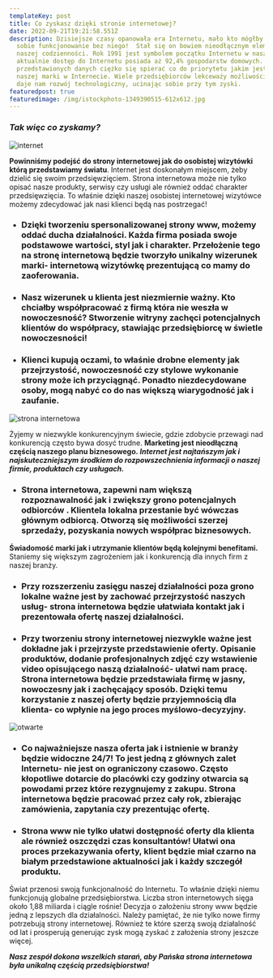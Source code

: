 ```yaml
---
templateKey: post
title: Co zyskasz dzięki stronie internetowej?
date: 2022-09-21T19:21:58.551Z
description: Dzisiejsze czasy opanowała era Internetu, mało kto mógłby wyobrazić
  sobie funkcjonowanie bez niego!  Stał się on bowiem nieodłącznym elementem
  naszej codzienności. Rok 1991 jest symbolem początku Internetu w naszym kraju,
  aktualnie dostęp do Internetu posiada aż 92,4% gospodarstw domowych. Przy
  przedstawionych danych ciężko się spierać co do priorytetu jakim jest obecność
  naszej marki w Internecie. Wiele przedsiębiorców lekceważy możliwości które
  daje nam rozwój technologiczny, ucinając sobie przy tym zyski.
featuredpost: true
featuredimage: /img/istockphoto-1349390515-612x612.jpg
---
```

### ***Tak więc co zyskamy?***

![internet](/img/nasa-1lfi7wkgwz4-unsplash-2.jpg)

**Powinniśmy podejść do strony internetowej jak do osobistej wizytówki którą przedstawiamy światu**. Internet jest doskonałym miejscem, żeby dzielić się swoim przedsięwzięciem. Strona internetowa może nie tylko opisać nasze produkty, serwisy czy usługi ale również oddać charakter przedsięwzięcia. To właśnie dzięki naszej osobistej internetowej wizytówce możemy zdecydować jak nasi klienci będą nas postrzegać!

* ### Dzięki tworzeniu spersonalizowanej strony www, możemy oddać ducha działalności. Każda firma posiada swoje podstawowe wartości, styl jak i charakter. Przełożenie tego na stronę internetową będzie tworzyło unikalny wizerunek marki- internetową wizytówkę prezentującą co mamy do zaoferowania.
* ### Nasz wizerunek u klienta jest niezmiernie ważny. Kto chciałby współpracować z firmą która nie weszła w nowoczesność? Stworzenie witryny zachęci potencjalnych klientów do współpracy, stawiając przedsiębiorcę w świetle nowoczesności!
* ### Klienci kupują oczami, to właśnie drobne elementy jak przejrzystość, nowoczesność czy stylowe wykonanie strony może ich przyciągnąć. Ponadto niezdecydowane osoby, mogą nabyć co do nas większą wiarygodność jak i zaufanie. 

![strona internetowa](/img/istockphoto-1349390515-612x612.jpg)

Żyjemy w niezwykle konkurencyjnym świecie, gdzie zdobycie przewagi nad konkurencją często bywa dosyć trudne. **Marketing jest nieodłączną częścią naszego planu biznesowego. *Internet jest najtańszym jak i najskuteczniejszym środkiem do rozpowszechnienia informacji o naszej firmie, produktach czy usługach.***

* ### Strona internetowa, zapewni nam większą rozpoznawalność jak i zwiększy grono potencjalnych odbiorców . Klientela lokalna przestanie być wówczas głównym odbiorcą. Otworzą się możliwości szerzej sprzedaży, pozyskania nowych współprac biznesowych.

**Świadomość marki jak i utrzymanie klientów będą kolejnymi benefitami.** Staniemy się większym zagrożeniem jak i konkurencją dla innych firm z naszej branży.

* ### Przy rozszerzeniu zasięgu naszej działalności poza grono lokalne ważne jest by zachować przejrzystość naszych usług- **strona internetowa będzie ułatwiała kontakt jak i prezentowała ofertę naszej działalności.**
* ### Przy tworzeniu strony internetowej niezwykle ważne jest dokładne jak i przejrzyste przedstawienie oferty. Opisanie produktów, dodanie profesjonalnych zdjęć czy wstawienie video opisującego naszą działalność- ułatwi nam pracę. Strona internetowa będzie przedstawiała firmę w jasny, nowoczesny jak i zachęcający sposób. Dzięki temu korzystanie z naszej oferty będzie przyjemnością dla klienta- co wpłynie na jego proces myślowo-decyzyjny.

![otwarte](/img/tim-mossholder-jeoaovq39z4-unsplash.jpg)

* ### Co najważniejsze nasza oferta jak i istnienie w branży będzie widoczne 24/7! To jest jedną z głównych zalet Internetu- nie jest on ograniczony czasowo. Często kłopotliwe dotarcie do placówki czy godziny otwarcia są powodami przez które rezygnujemy z zakupu. **Strona internetowa będzie pracować przez cały rok, zbierając zamówienia, zapytania czy prezentując ofertę.** 
* ### **Strona www nie tylko ułatwi dostępność oferty dla klienta ale również oszczędzi czas konsultantów!** Ułatwi ona proces przekazywania oferty, klient będzie miał czarno na białym przedstawione aktualności jak i każdy szczegół produktu.

Świat przenosi swoją funkcjonalność do Internetu. To właśnie dzięki niemu funkcjonują globalne przedsiębiorstwa. Liczba stron internetowych sięga około 1,88 miliarda i ciągle rośnie! Decyzja o założeniu strony www będzie jedną z lepszych dla działalności. Należy pamiętać, że nie tylko nowe firmy potrzebują strony internetowej. Również te które szerzą swoją działalność od lat i prosperują generując zysk mogą zyskać z założenia strony jeszcze więcej.

***Nasz zespół dokona wszelkich starań, aby Pańska strona internetowa była unikalną częścią przedsiębiorstwa!***